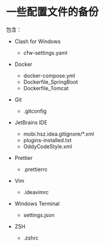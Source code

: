 # 一些配置文件的备份

包含：

- Clash for Windows

  - cfw-settings.yaml

- Docker

  - docker-compose.yml
  - Dockerfile_SpringBoot
  - Dockerfile_Tomcat

- Git

  - .gitconfig

- JetBrains IDE

  - mobi.hsz.idea.gitignore/*.xml
  - plugins-installed.txt
  - OddyCodeStyle.xml

- Prettier

  - .prettierrc

- Vim

  - .ideavimrc

- Windows Terminal

  - settings.json

- ZSH

  - .zshrc
